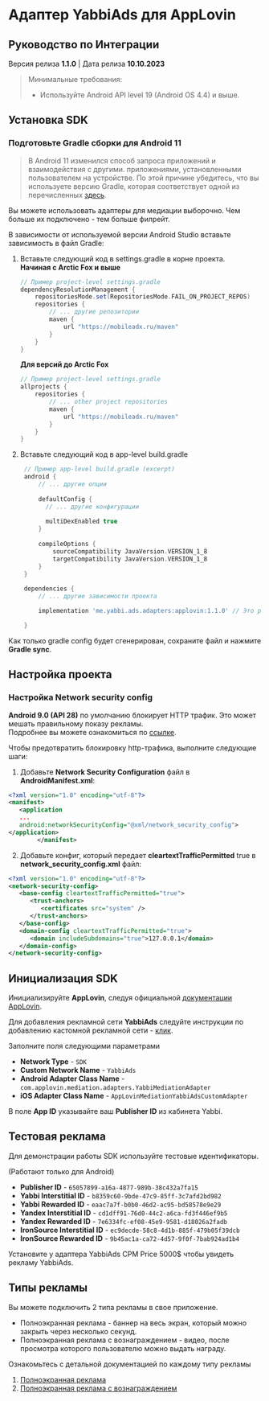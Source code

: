 # Адаптер YabbiAds для AppLovin

## Руководство по Интеграции

Версия релиза **1.1.0** | Дата релиза **10.10.2023**

> Минимальные требования:
>
>* Используйте Android API level 19 (Android OS 4.4) и выше.

## Установка SDK

### Подготовьте Gradle сборки для Android 11
>
>В Android 11 изменился способ запроса приложений и взаимодействия с другими.
приложениями, установленными пользователем на устройстве.
По этой причине убедитесь, что вы используете версию Gradle,
которая соответствует одной из перечисленных [здесь](https://developer.android.com/studio/releases/gradle-plugin#4-0-0).

Вы можете использовать адаптеры для медиации выборочно. Чем больше их подключено - тем больше филрейт.

В зависимости от используемой версии Android Studio вставьте зависимость в файл Gradle:

1. Вставьте следующий код в settings.gradle в корне проекта.  
   **Начиная с Arctic Fox и выше**
    ```gradle
    // Пример project-level settings.gradle
    dependencyResolutionManagement {
        repositoriesMode.set(RepositoriesMode.FAIL_ON_PROJECT_REPOS)
        repositories {
            // ... другие репозитории
            maven {
                url "https://mobileadx.ru/maven"
            }
        }
    }
    ```

   **Для версий до Arctic Fox**
    ```gradle
    // Пример project-level settings.gradle
    allprojects {
        repositories {
            // ... other project repositories
            maven {
                url "https://mobileadx.ru/maven"
            }
        }
    }
    ```


2. Вставьте следующий код в app-level build.gradle
   ```gradle
    // Пример app-level build.gradle (excerpt)
    android {
        // ... другие опции
        
        defaultConfig {
          // ... другие конфигурации
          
          multiDexEnabled true
        }
    
        compileOptions {
            sourceCompatibility JavaVersion.VERSION_1_8
            targetCompatibility JavaVersion.VERSION_1_8
        }
    }
    
    dependencies {
        // ... другие зависимости проекта

        implementation 'me.yabbi.ads.adapters:applovin:1.1.0' // Это рекламная сеть ябби

    }
   ```

Как только gradle config будет сгенерирован, сохраните файл и нажмите **Gradle sync**.

## Настройка проекта

### Настройка Network security config
**Android 9.0 (API 28)** по умолчанию блокирует HTTP трафик. Это может мешать правильному показу рекламы.  
Подробнее вы можете ознакомиться по [ссылке](https://developer.android.com/training/articles/security-config).

Чтобы предотвратить блокировку http-трафика, выполните следующие шаги:

1. Добавьте **Network Security Configuration** файл в **AndroidManifest.xml**:
```xml
<?xml version="1.0" encoding="utf-8"?>
<manifest>
   <application
   ...
   android:networkSecurityConfig="@xml/network_security_config">
</application>
        </manifest>
```
2. Добавьте конфиг, который передает **cleartextTrafficPermitted** true в **network_security_config.xml** файл:
```xml
<?xml version="1.0" encoding="utf-8"?>
<network-security-config>
   <base-config cleartextTrafficPermitted="true">
      <trust-anchors>
         <certificates src="system" />
      </trust-anchors>
   </base-config>
   <domain-config cleartextTrafficPermitted="true">
      <domain includeSubdomains="true">127.0.0.1</domain>
   </domain-config>
</network-security-config>
```

## Инициализация SDK
Инициализируйте **AppLovin**, следуя официальной [документации AppLovin](https://dash.applovin.com/documentation/mediation/android/getting-started/integration).

Для добавления рекламной сети **YabbiAds** следуйте инструкции по добавлению кастомной рекламной сети - [клик](https://dash.applovin.com/documentation/mediation/android/mediation-setup/custom-sdk).

Заполните поля следующими параметрами
* **Network Type** - `SDK`
* **Custom Network Name** - `YabbiAds`
* **Android Adapter Class Name** - `com.applovin.mediation.adapters.YabbiMediationAdapter`
* **iOS Adapter Class Name** - `AppLovinMediationYabbiAdsCustomAdapter`


В поле **App ID** указывайте ваш **Publisher ID** из кабинета Yabbi.

## Тестовая реклама
Для демонстрации работы SDK используйте тестовые идентификаторы.

(Работают только для Android)

* **Publisher ID** - `65057899-a16a-4877-989b-38c432a7fa15`
* **Yabbi Interstitial ID** - `b8359c60-9bde-47c9-85ff-3c7afd2bd982`
* **Yabbi Rewarded ID** - `eaac7a7f-b0b0-46d2-ac95-bd58578e9e29`
* **Yandex Interstitial ID** - `cd1dff91-76d0-44c2-a6ca-fd3f446ef9b5`
* **Yandex Rewarded ID** - `7e6334fc-ef08-45e9-9581-d18026a2fadb`
* **IronSource Interstitial ID** - `ec9decde-58c8-4d1b-885f-479b05f39dcb`
* **IronSource Rewarded ID** - `9b45ac1a-ca72-4d57-9f0f-7bab924ad1b4`

Установите у адаптера YabbiAds CPM Price 5000$ чтобы увидеть рекламу YabbiAds.

## Типы рекламы

Вы можете подключить 2 типа рекламы в свое приложение.

* Полноэкранная реклама - баннер на весь экран, который можно закрыть через несколько секунд.
* Полноэкранная реклама с вознаграждением - видео, после просмотра которого пользователю можно выдать награду.

Ознакомьтесь с детальной документацией по каждому типу рекламы

1. [Полноэкранная реклама](https://dash.applovin.com/documentation/mediation/android/ad-formats/interstitials)
2. [Полноэкранная реклама с вознаграждением](https://dash.applovin.com/documentation/mediation/android/ad-formats/rewarded-ads)